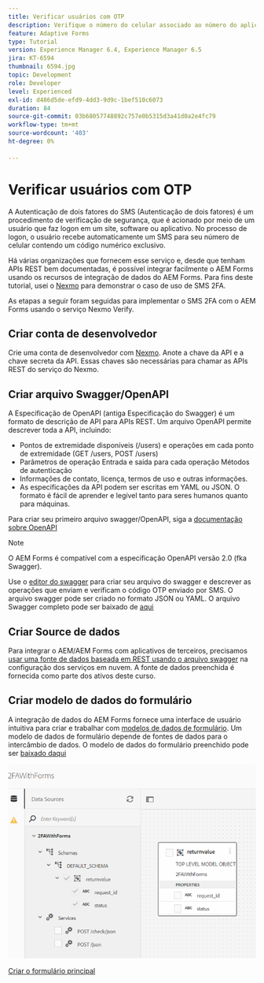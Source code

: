 ```yaml
---
title: Verificar usuários com OTP
description: Verifique o número do celular associado ao número do aplicativo usando OTP.
feature: Adaptive Forms
type: Tutorial
version: Experience Manager 6.4, Experience Manager 6.5
jira: KT-6594
thumbnail: 6594.jpg
topic: Development
role: Developer
level: Experienced
exl-id: d486d5de-efd9-4dd3-9d9c-1bef510c6073
duration: 84
source-git-commit: 03b68057748892c757e0b5315d3a41d0a2e4fc79
workflow-type: tm+mt
source-wordcount: '403'
ht-degree: 0%

---
```


# Verificar usuários com OTP

A Autenticação de dois fatores do SMS (Autenticação de dois fatores) é um procedimento de verificação de segurança, que é acionado por meio de um usuário que faz logon em um site, software ou aplicativo. No processo de logon, o usuário recebe automaticamente um SMS para seu número de celular contendo um código numérico exclusivo.

Há várias organizações que fornecem esse serviço e, desde que tenham APIs REST bem documentadas, é possível integrar facilmente o AEM Forms usando os recursos de integração de dados do AEM Forms. Para fins deste tutorial, usei o [Nexmo](https://developer.nexmo.com/verify/overview) para demonstrar o caso de uso de SMS 2FA.

As etapas a seguir foram seguidas para implementar o SMS 2FA com o AEM Forms usando o serviço Nexmo Verify.

## Criar conta de desenvolvedor

Crie uma conta de desenvolvedor com [Nexmo](https://dashboard.nexmo.com/sign-in). Anote a chave da API e a chave secreta da API. Essas chaves são necessárias para chamar as APIs REST do serviço do Nexmo.

## Criar arquivo Swagger/OpenAPI

A Especificação de OpenAPI (antiga Especificação do Swagger) é um formato de descrição de API para APIs REST. Um arquivo OpenAPI permite descrever toda a API, incluindo:

* Pontos de extremidade disponíveis (/users) e operações em cada ponto de extremidade (GET /users, POST /users)
* Parâmetros de operação Entrada e saída para cada operação
Métodos de autenticação
* Informações de contato, licença, termos de uso e outras informações.
* As especificações da API podem ser escritas em YAML ou JSON. O formato é fácil de aprender e legível tanto para seres humanos quanto para máquinas.

Para criar seu primeiro arquivo swagger/OpenAPI, siga a [documentação sobre OpenAPI](https://swagger.io/docs/specification/2-0/basic-structure/)

>[!NOTE]
> O AEM Forms é compatível com a especificação OpenAPI versão 2.0 (fka Swagger).

Use o [editor do swagger](https://editor.swagger.io/) para criar seu arquivo do swagger e descrever as operações que enviam e verificam o código OTP enviado por SMS. O arquivo swagger pode ser criado no formato JSON ou YAML. O arquivo Swagger completo pode ser baixado de [aqui](assets/two-factore-authentication-swagger.zip)

## Criar Source de dados

Para integrar o AEM/AEM Forms com aplicativos de terceiros, precisamos [usar uma fonte de dados baseada em REST usando o arquivo swagger](https://experienceleague.adobe.com/docs/experience-manager-learn/forms/ic-web-channel-tutorial/parttwo.html) na configuração dos serviços em nuvem. A fonte de dados preenchida é fornecida como parte dos ativos deste curso.

## Criar modelo de dados do formulário

A integração de dados do AEM Forms fornece uma interface de usuário intuitiva para criar e trabalhar com [modelos de dados de formulário](https://experienceleague.adobe.com/docs/experience-manager-65/forms/form-data-model/create-form-data-models.html). Um modelo de dados de formulário depende de fontes de dados para o intercâmbio de dados.
O modelo de dados do formulário preenchido pode ser [baixado daqui](assets/sms-2fa-fdm.zip)

![fdm](assets/2FA-fdm.PNG)

[Criar o formulário principal](./create-the-main-adaptive-form.md)

